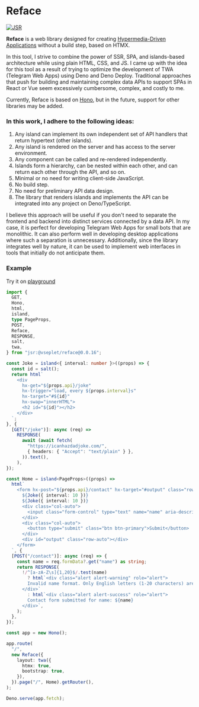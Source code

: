 # Reface

[![JSR](https://jsr.io/badges/@vseplet/reface)](https://jsr.io/@vseplet/reface)

**Reface** is a web library designed for creating
[Hypermedia-Driven Applications](https://htmx.org/essays/hypermedia-driven-applications/)
without a build step, based on HTMX.

In this tool, I strive to combine the power of SSR, SPA, and islands-based
architecture while using plain HTML, CSS, and JS. I came up with the idea for
this tool as a result of trying to optimize the development of TWA (Telegram Web
Apps) using Deno and Deno Deploy. Traditional approaches that push for building
and maintaining complex data APIs to support SPAs in React or Vue seem
excessively cumbersome, complex, and costly to me.

Currently, Reface is based on [Hono](https://hono.dev/), but in the future,
support for other libraries may be added.

### In this work, I adhere to the following ideas:

1. Any island can implement its own independent set of API handlers that return
   hypertext (other islands).
2. Any island is rendered on the server and has access to the server
   environment.
3. Any component can be called and re-rendered independently.
4. Islands form a hierarchy, can be nested within each other, and can return
   each other through the API, and so on.
5. Minimal or no need for writing client-side JavaScript.
6. No build step.
7. No need for preliminary API data design.
8. The library that renders islands and implements the API can be integrated
   into any project on Deno/TypeScript.

I believe this approach will be useful if you don't need to separate the
frontend and backend into distinct services connected by a data API. In my case,
it is perfect for developing Telegram Web Apps for small bots that are
monolithic. It can also perform well in developing desktop applications where
such a separation is unnecessary. Additionally, since the library integrates
well by nature, it can be used to implement web interfaces in tools that
initially do not anticipate them.

### Example

Try it on [playground](https://dash.deno.com/playground/react-sucks)

```ts
import {
  GET,
  Hono,
  html,
  island,
  type PageProps,
  POST,
  Reface,
  RESPONSE,
  salt,
  twa,
} from "jsr:@vseplet/reface@0.0.16";

const Joke = island<{ interval: number }>((props) => {
  const id = salt();
  return html`
    <div
      hx-get="${props.api}/joke"
      hx-trigger="load, every ${props.interval}s"
      hx-target="#${id}"
      hx-swap="innerHTML">
      <h2 id="${id}"></h2>
    </div>
  `;
}, {
  [GET("/joke")]: async (req) =>
    RESPONSE(
      await (await fetch(
        "https://icanhazdadjoke.com/",
        { headers: { "Accept": "text/plain" } },
      )).text(),
    ),
});

const Home = island<PageProps>((props) =>
  html`
    <form hx-post="${props.api}/contact" hx-target="#output" class="row g-3 m-1">
      ${Joke({ interval: 10 })}
      ${Joke({ interval: 10 })}
      <div class="col-auto">
        <input class="form-control" type="text" name="name" aria-describedby="inputGroup-sizing-default">
      </div>
      <div class="col-auto">
        <button type="submit" class="btn btn-primary">Submit</button>
      </div>
      <div id="output" class="row-auto"></div>
    </form>
  `, {
  [POST("/contact")]: async (req) => {
    const name = req.formData?.get("name") as string;
    return RESPONSE(
      !/^[a-zA-Z\s]{1,20}$/.test(name)
        ? html`<div class="alert alert-warning" role="alert">
        Invalid name format. Only English letters (1-20 characters) are allowed.
      </div>`
        : html`<div class="alert alert-success" role="alert">
        Contact form submitted for name: ${name}
      </div>`,
    );
  },
});

const app = new Hono();

app.route(
  "/",
  new Reface({
    layout: twa({
      htmx: true,
      bootstrap: true,
    }),
  }).page("/", Home).getRouter(),
);

Deno.serve(app.fetch);
```

